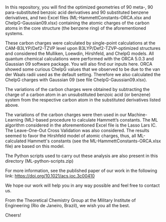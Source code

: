 In this repository, you will find the optimized geometries of 90 meta-, 90 para-substituted benzoic acid derivatives and 90 substituted benzene derivatives, and two Excel files (ML-HammettConstants-ORCA.xlsx and ChelpG-Gaussian09.xlsx) containing the atomic charges of the carbon atoms in the core structure (the benzene ring) of the aforementioned systems.

These carbon charges were calculated by single-point calculations at the CAM-B3LYP/Def2-TZVP level upon B3LYP/Def2-TZVP-optimized structures and considered the Mulliken, Loewdin, Hirshfeld, and ChelpG models. All quantum chemical calculations were performed with the ORCA 5.0.3 and Gaussian 09 software package. You will also find our inputs here. ORCA showed some curious ChelpG values that we observed to be due to the van der Waals radii used as the default setting. Therefore we also calculated the ChelpG charges with Gaussian 09 (see file ChelpG-Gaussian09.xlsx).

The variations of the carbon charges were obtained by subtracting the charge of a carbon atom in an unsubstituted benzoic acid (or benzene) system from the respective carbon atom in the substituted derivatives listed above.

The variations of the carbon charges were then used in our Machine-Learning (ML)-based procedure to calculate Hammett’s constants. The ML algorithm considered in the aforementioned Excel file is the Lasso Lars IC. The Leave-One-Out Cross Validation was also considered. The results seemed to favor the Hirshfeld model of atomic charges, thus, all ML-calculated Hammett's constants (see the ML-HammettConstants-ORCA.xlsx file) are based on this model.

The Python scripts used to carry out these analysis are also present in this directory (ML-python-scripts.zip)

For more information, see the published paper of our work in the following link: https://doi.org/10.1021/acs.joc.3c00410

We hope our work will help you in any way possible and feel free to contact us.

From the Theoretical Chemistry Group at the Military Institute of Engineering (Rio de Janeiro, Brazil), we wish you all the best.

Cheers!
